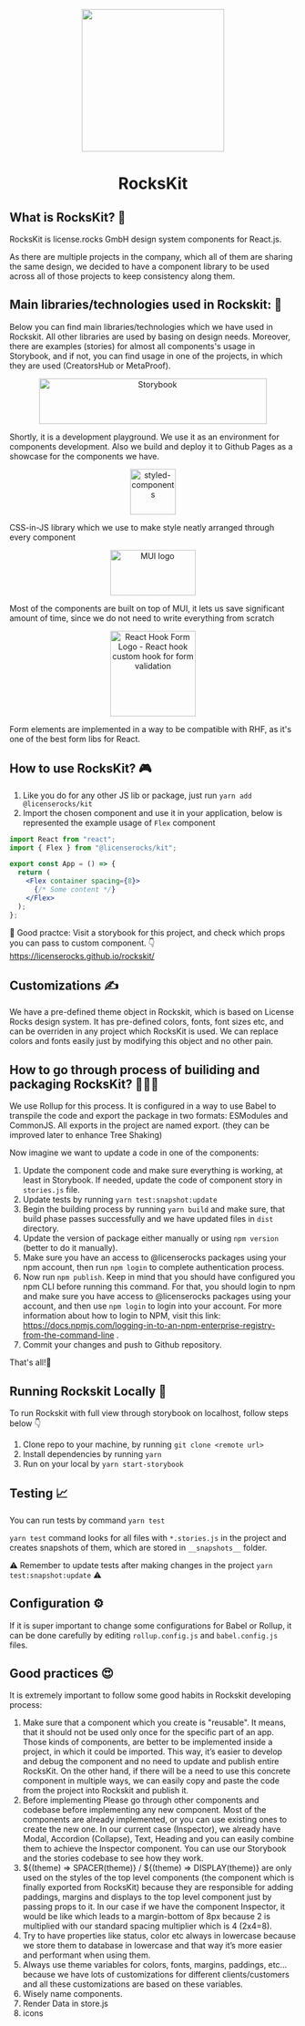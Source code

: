 <p align="center">
  <img src="https://license.rocks/wp-content/uploads/2020/08/logo-horizontal.png" width="250">
</p>

<h1 align="center">RocksKit</h1>

## What is RocksKit? 🚀

RocksKit is license.rocks GmbH design system components for React.js.

As there are multiple projects in the company, which all of them are sharing the same design, we decided to have a component library to be used across all of those projects to keep consistency along them.

## Main libraries/technologies used in Rockskit: 🦾

Below you can find main libraries/technologies which we have used in Rockskit.
All other libraries are used by basing on design needs. Moreover, there are examples (stories) for almost all components's usage in Storybook, and if not, you can find usage in one of the projects, in which they are used (CreatorsHub or MetaProof).

<p align="center">
      <a href="https://github.com/storybookjs">
<img src="https://user-images.githubusercontent.com/321738/63501763-88dbf600-c4cc-11e9-96cd-94adadc2fd72.png" alt="Storybook" height="80" width="400"/>
        </a>
</p>

Shortly, it is a development playground. We use it as an environment for components development. Also we build and deploy it to Github Pages as a showcase for the components we have.

<p align="center">
    <a href="https://github.com/styled-components">
  <img alt="styled-components" src="https://raw.githubusercontent.com/styled-components/brand/master/styled-components.png" height="80px" />
     </a>
</p>

CSS-in-JS library which we use to make style neatly arranged through every component

<p align="center">
    <a href="https://github.com/mui-org">
  <img width="150" src="https://mui.com/static/logo.svg" alt="MUI logo" height="80px">
     </a>
</p>

Most of the components are built on top of MUI, it lets us save significant amount of time, since we do not need to write everything from scratch

<p align="center">
  <a href="https://github.com/react-hook-form">
    <img src="https://raw.githubusercontent.com/react-hook-form/react-hook-form/master/docs/logo.png" alt="React Hook Form Logo - React hook custom hook for form validation" height="150px"/>
  </a>
</p>

Form elements are implemented in a way to be compatible with RHF, as it's one of the best form libs for React.

## How to use RocksKit? 🎮

1. Like you do for any other JS lib or package, just run `yarn add @licenserocks/kit`
2. Import the chosen component and use it in your application, below is represented the example usage of `Flex` component

```jsx
import React from "react";
import { Flex } from "@licenserocks/kit";

export const App = () => {
  return (
    <Flex container spacing={8}>
      {/* Some content */}
    </Flex>
  );
};
```

📝 Good practce: Visit a storybook for this project, and check which props you can pass to custom component.
👇 https://licenserocks.github.io/rockskit/

## Customizations ✍️

We have a pre-defined theme object in Rockskit, which is based on License Rocks design system. It has pre-defined colors, fonts, font sizes etc, and can be overriden in any project which RocksKit is used. We can replace colors and fonts easily just by modifying this object and no other pain.

## How to go through process of builiding and packaging RocksKit? 🧑🏻‍💻

We use Rollup for this process. It is configured in a way to use Babel to transpile the code and export the package in two formats: ESModules and CommonJS.
All exports in the project are named export. (they can be improved later to enhance Tree Shaking)

Now imagine we want to update a code in one of the components:

1. Update the component code and make sure everything is working, at least in Storybook. If needed, update the code of component story in `stories.js` file.
2. Update tests by running `yarn test:snapshot:update`
3. Begin the building process by running `yarn build` and make sure, that build phase passes successfully and we have updated files in `dist` directory.
4. Update the version of package either manually or using `npm version` (better to do it manually).
5. Make sure you have an access to @licenserocks packages using your npm account, then run `npm login` to complete authentication process.
6. Now run `npm publish`. Keep in mind that you should have configured you npm CLI before running this command. For that, you should login to npm and make sure you have access to @licenserocks packages using your account, and then use `npm login` to login into your account. For more information about how to login to NPM, visit this link: https://docs.npmjs.com/logging-in-to-an-npm-enterprise-registry-from-the-command-line .
7. Commit your changes and push to Github repository.

That's all!🚀

## Running Rockskit Locally 🏡

To run Rockskit with full view through storybook on localhost, follow steps below 👇

1. Clone repo to your machine, by running `git clone <remote url>`
2. Install dependencies by running `yarn`
3. Run on your local by `yarn start-storybook`

## Testing 📈

You can run tests by command `yarn test`

`yarn test` command looks for all files with `*.stories.js` in the project and creates snapshots of them, which are stored in `__snapshots__` folder.

⚠️ Remember to update tests after making changes in the project `yarn test:snapshot:update` ⚠️

## Configuration ⚙️

If it is super important to change some configurations for Babel or Rollup, it can be done carefully by editing `rollup.config.js` and `babel.config.js` files.

## Good practices 😍

It is extremely important to follow some good habits in Rockskit developing process:

1. Make sure that a component which you create is "reusable". It means, that it should not be used only once for the specific part of an app. Those kinds of components, are better to be implemented inside a project, in which it could be imported. This way, it’s easier to develop and debug the component and no need to update and publish entire RocksKit. On the other hand, if there will be a need to use this concrete component in multiple ways, we can easily copy and paste the code from the project into Rockskit and publish it.
2. Before implementing Please go through other components and codebase before implementing any new component. Most of the components are already implemented, or you can use existing ones to create the new one. In our current case (Inspector), we already have Modal, Accordion (Collapse), Text, Heading and you can easily combine them to achieve the Inspector component. You can use our Storybook and the stories codebase to see how they work.
3. ${(theme) => SPACER(theme)} / ${(theme) => DISPLAY(theme)} are only used on the styles of the top level components (the component which is finally exported from RocksKit) because they are responsible for adding paddings, margins and displays to the top level component just by passing props to it. In our case if we have the component Inspector, it would be like <Inspector mb={2} /> which leads to a margin-bottom of 8px because 2 is multiplied with our standard spacing multiplier which is 4 (2x4=8).
4. Try to have properties like status, color etc always in lowercase because we store them to database in lowercase and that way it’s more easier and performant when using them.
5. Always use theme variables for colors, fonts, margins, paddings, etc… because we have lots of customizations for different clients/customers and all these customizations are based on these variables.
6. Wisely name components.
7. Render Data in store.js
8. icons
